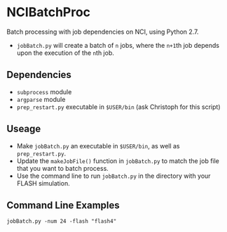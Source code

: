 # NCIBatchProc
Batch processing with job dependencies on NCI, using Python 2.7. 
- `jobBatch.py` will create a batch of `n` jobs, where the `n+1`th job depends upon the execution of the `n`th job. 

## Dependencies
- `subprocess` module
- `argparse` module
- `prep_restart.py` executable in `$USER/bin` (ask Christoph for this script)

## Useage
- Make `jobBatch.py` an executable in `$USER/bin`,  as well as `prep_restart.py`.
- Update the `makeJobFile()` function in `jobBatch.py` to match the job file that you want to batch process.
- Use the command line to run `jobBatch.py` in the directory with your FLASH simulation.

## Command Line Examples
```
jobBatch.py -num 24 -flash "flash4"
```

